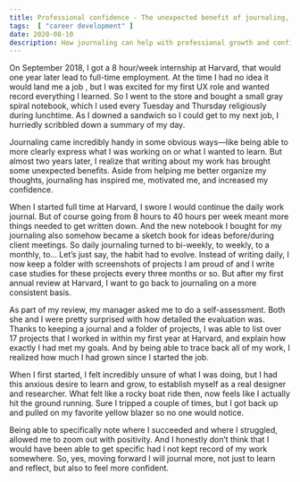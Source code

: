 ```yaml
---
title: Professional confidence - The unexpected benefit of journaling, and the expected benefit of a yellow blazer
tags:  [ "career development" ]
date: 2020-08-10
description: How journaling can help with professional growth and confidence.
---
```


On September 2018, I got a 8 hour/week internship at Harvard, that would one year later lead to full-time employment. At the time I had no idea it would land me a job , but I was excited for my first UX role and wanted record everything I learned. So I went to the store and bought a small gray spiral notebook, which I used every Tuesday and Thursday religiously during lunchtime. As I downed a sandwich so I could get to my next job, I hurriedly scribbled down a summary of my day.

Journaling came incredibly handy in some obvious ways—like being able to more clearly express what I was working on or what I wanted to learn. But almost two years later, I realize that writing about my work has brought some unexpected benefits. Aside from helping me better organize my thoughts, journaling has inspired me, motivated me, and increased my confidence. 

When I started full time at Harvard, I swore I would continue the daily work journal. But of course going from 8 hours to 40 hours per week meant more things needed to get written down. And the new notebook I bought for my journaling also somehow became a sketch book for ideas before/during client meetings. So daily journaling turned to bi-weekly, to weekly, to a monthly, to… Let’s just say, the habit had to evolve. Instead of writing daily,  I now keep a folder with screenshots of projects I am proud of and I write case studies for these projects every three months or so. But after my first annual review at Harvard, I want to go back to journaling on a more consistent basis.

As part of my review, my manager asked me to do a self-assessment. Both she and I were pretty surprised with how detailed the evaluation was.  Thanks to keeping a journal and a folder of projects, I was able to list over 17 projects that I worked in within my first year at Harvard, and explain how exactly I had met my goals. And by being able to trace back all of my work, I realized how much I had grown since I started the job. 

When I first started, I felt incredibly unsure of what I was doing, but I had this anxious desire to learn and grow, to establish myself as a real designer and researcher. What felt like a rocky boat ride then, now feels like I actually hit the ground running.  Sure I tripped a couple of times, but I got back up and pulled on my favorite yellow blazer so no one would notice.

Being able to specifically note where I succeeded and where I struggled, allowed me to zoom out with positivity. And I honestly don’t think that I would have been able to get specific had I not kept record of my work somewhere. So, yes, moving forward I will journal more, not just to learn and reflect, but also to feel more confident. 